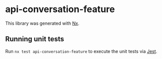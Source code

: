 # api-conversation-feature

This library was generated with [Nx](https://nx.dev).

## Running unit tests

Run `nx test api-conversation-feature` to execute the unit tests via [Jest](https://jestjs.io).
